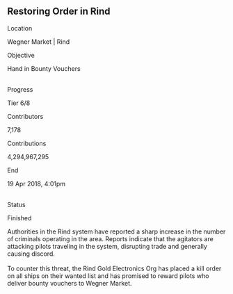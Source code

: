 ## Restoring Order in Rind

Location

Wegner Market \| Rind

Objective

Hand in Bounty Vouchers

\
Progress

Tier 6/8

Contributors

7,178

Contributions

4,294,967,295

End

19 Apr 2018, 4:01pm

\
Status

Finished

Authorities in the Rind system have reported a sharp increase in the
number of criminals operating in the area. Reports indicate that the
agitators are attacking pilots traveling in the system, disrupting trade
and generally causing discord.\
\
To counter this threat, the Rind Gold Electronics Org has placed a kill
order on all ships on their wanted list and has promised to reward
pilots who deliver bounty vouchers to Wegner Market.
